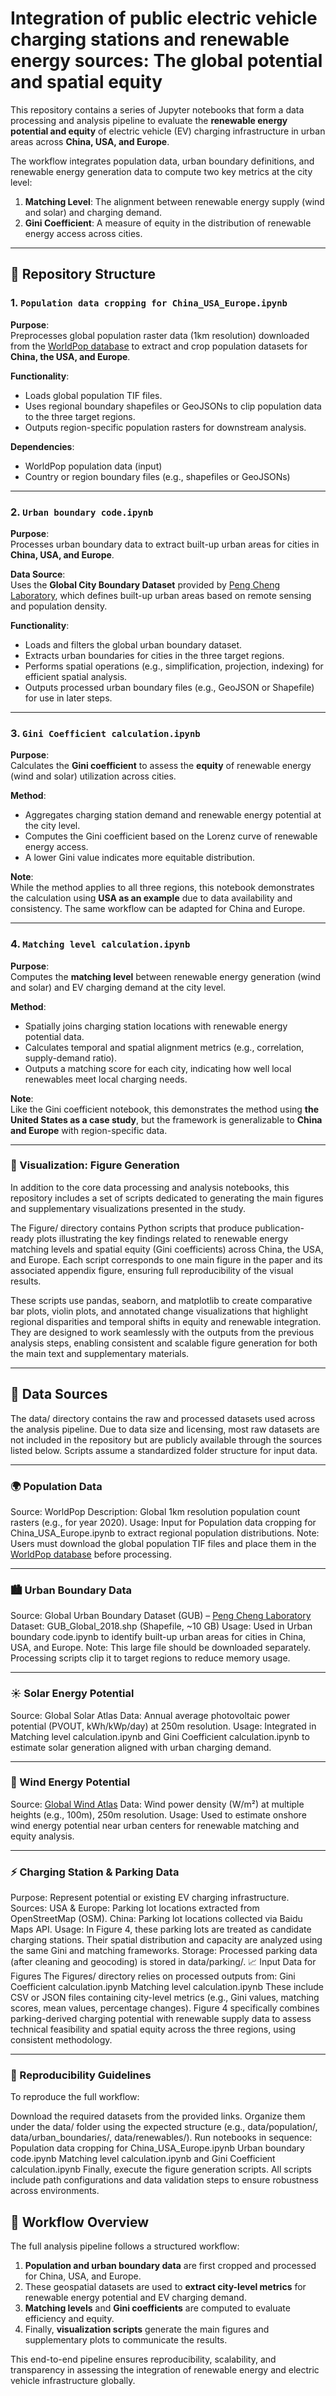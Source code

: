 # Integration of public electric vehicle charging stations and renewable energy sources: The global potential and spatial equity

This repository contains a series of Jupyter notebooks that form a data processing and analysis pipeline to evaluate the **renewable energy potential and equity** of electric vehicle (EV) charging infrastructure in urban areas across **China, USA, and Europe**.

The workflow integrates population data, urban boundary definitions, and renewable energy generation data to compute two key metrics at the city level:
1. **Matching Level**: The alignment between renewable energy supply (wind and solar) and charging demand.
2. **Gini Coefficient**: A measure of equity in the distribution of renewable energy access across cities.

---

## 📁 Repository Structure

### 1. `Population data cropping for China_USA_Europe.ipynb`
**Purpose**:  
Preprocesses global population raster data (1km resolution) downloaded from the [WorldPop database](https://www.worldpop.org/) to extract and crop population datasets for **China, the USA, and Europe**.

**Functionality**:
- Loads global population TIF files.
- Uses regional boundary shapefiles or GeoJSONs to clip population data to the three target regions.
- Outputs region-specific population rasters for downstream analysis.

**Dependencies**:  
- WorldPop population data (input)
- Country or region boundary files (e.g., shapefiles or GeoJSONs)

---

### 2. `Urban boundary code.ipynb`
**Purpose**:  
Processes urban boundary data to extract built-up urban areas for cities in **China, USA, and Europe**.

**Data Source**:  
Uses the **Global City Boundary Dataset** provided by [Peng Cheng Laboratory](https://data-starcloud.pcl.ac.cn/iearthdata/), which defines built-up urban areas based on remote sensing and population density.

**Functionality**:
- Loads and filters the global urban boundary dataset.
- Extracts urban boundaries for cities in the three target regions.
- Performs spatial operations (e.g., simplification, projection, indexing) for efficient spatial analysis.
- Outputs processed urban boundary files (e.g., GeoJSON or Shapefile) for use in later steps.

---

### 3. `Gini Coefficient calculation.ipynb`
**Purpose**:  
Calculates the **Gini coefficient** to assess the **equity** of renewable energy (wind and solar) utilization across cities.

**Method**:
- Aggregates charging station demand and renewable energy potential at the city level.
- Computes the Gini coefficient based on the Lorenz curve of renewable energy access.
- A lower Gini value indicates more equitable distribution.

**Note**:  
While the method applies to all three regions, this notebook demonstrates the calculation using **USA as an example** due to data availability and consistency. The same workflow can be adapted for China and Europe.

---

### 4. `Matching level calculation.ipynb`
**Purpose**:  
Computes the **matching level** between renewable energy generation (wind and solar) and EV charging demand at the city level.

**Method**:
- Spatially joins charging station locations with renewable energy potential data.
- Calculates temporal and spatial alignment metrics (e.g., correlation, supply-demand ratio).
- Outputs a matching score for each city, indicating how well local renewables meet local charging needs.

**Note**:  
Like the Gini coefficient notebook, this demonstrates the method using **the United States as a case study**, but the framework is generalizable to **China and Europe** with region-specific data.

---
### 📁 Visualization: Figure Generation
In addition to the core data processing and analysis notebooks, this repository includes a set of scripts dedicated to generating the main figures and supplementary visualizations presented in the study.

The Figure/ directory contains Python scripts that produce publication-ready plots illustrating the key findings related to renewable energy matching levels and spatial equity (Gini coefficients) across China, the USA, and Europe. Each script corresponds to one main figure in the paper and its associated appendix figure, ensuring full reproducibility of the visual results.

These scripts use pandas, seaborn, and matplotlib to create comparative bar plots, violin plots, and annotated change visualizations that highlight regional disparities and temporal shifts in equity and renewable integration. They are designed to work seamlessly with the outputs from the previous analysis steps, enabling consistent and scalable figure generation for both the main text and supplementary materials.

---

## 📁 Data Sources
The data/ directory contains the raw and processed datasets used across the analysis pipeline. Due to data size and licensing, most raw datasets are not included in the repository but are publicly available through the sources listed below. Scripts assume a standardized folder structure for input data.

---

### 🌍 Population Data 
Source: WorldPop
Description: Global 1km resolution population count rasters (e.g., for year 2020).
Usage: Input for Population data cropping for China_USA_Europe.ipynb to extract regional population distributions.
Note: Users must download the global population TIF files and place them in  the [WorldPop database](https://www.worldpop.org/) before processing.

---
### 🏙️ Urban Boundary Data
Source: Global Urban Boundary Dataset (GUB) – [Peng Cheng Laboratory](https://data-starcloud.pcl.ac.cn/iearthdata/)
Dataset: GUB_Global_2018.shp (Shapefile, ~10 GB)
Usage: Used in Urban boundary code.ipynb to identify built-up urban areas for cities in China, USA, and Europe.
Note: This large file should be downloaded separately. Processing scripts clip it to target regions to reduce memory usage.

---

### ☀️ Solar Energy Potential
Source: Global Solar Atlas
Data: Annual average photovoltaic power potential (PVOUT, kWh/kWp/day) at 250m resolution.
Usage: Integrated in Matching level calculation.ipynb and Gini Coefficient calculation.ipynb to estimate solar generation aligned with urban charging demand.

---
### 💨 Wind Energy Potential 

Source: [Global Wind Atlas](https://globalwindtlas.info/zh/download/)
Data: Wind power density (W/m²) at multiple heights (e.g., 100m), 250m resolution.
Usage: Used to estimate onshore wind energy potential near urban centers for renewable matching and equity analysis.

---
### ⚡ Charging Station & Parking Data

Purpose: Represent potential or existing EV charging infrastructure.
Sources:
USA & Europe: Parking lot locations extracted from OpenStreetMap (OSM).
China: Parking lot locations collected via Baidu Maps API.
Usage: In Figure 4, these parking lots are treated as candidate charging stations. Their spatial distribution and capacity are analyzed using the same Gini and matching frameworks.
Storage: Processed parking data (after cleaning and geocoding) is stored in data/parking/.
📈 Input Data for Figures
The Figures/ directory relies on processed outputs from:
Gini Coefficient calculation.ipynb
Matching level calculation.ipynb
These include CSV or JSON files containing city-level metrics (e.g., Gini values, matching scores, mean values, percentage changes).
Figure 4 specifically combines parking-derived charging potential with renewable supply data to assess technical feasibility and spatial equity across the three regions, using consistent methodology.

---
### 🔁 Reproducibility Guidelines

To reproduce the full workflow:

Download the required datasets from the provided links.
Organize them under the data/ folder using the expected structure (e.g., data/population/, data/urban_boundaries/, data/renewables/).
Run notebooks in sequence:
Population data cropping for China_USA_Europe.ipynb
Urban boundary code.ipynb
Matching level calculation.ipynb and Gini Coefficient calculation.ipynb
Finally, execute the figure generation scripts.
All scripts include path configurations and data validation steps to ensure robustness across environments.

## 🔗 Workflow Overview
The full analysis pipeline follows a structured workflow:
1. **Population and urban boundary data** are first cropped and processed for China, USA, and Europe.
2. These geospatial datasets are used to **extract city-level metrics** for renewable energy potential and EV charging demand.
3. **Matching levels** and **Gini coefficients** are computed to evaluate efficiency and equity.
4. Finally, **visualization scripts** generate the main figures and supplementary plots to communicate the results.

This end-to-end pipeline ensures reproducibility, scalability, and transparency in assessing the integration of renewable energy and electric vehicle infrastructure globally.
